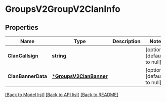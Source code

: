 # GroupsV2GroupV2ClanInfo

## Properties
Name | Type | Description | Notes
------------ | ------------- | ------------- | -------------
**ClanCallsign** | **string** |  | [optional] [default to null]
**ClanBannerData** | [***GroupsV2ClanBanner**](GroupsV2.ClanBanner.md) |  | [optional] [default to null]

[[Back to Model list]](../README.md#documentation-for-models) [[Back to API list]](../README.md#documentation-for-api-endpoints) [[Back to README]](../README.md)


